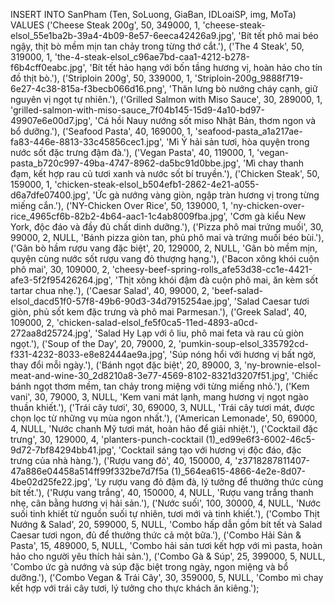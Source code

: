 INSERT INTO SanPham (Ten, SoLuong, GiaBan, IDLoaiSP, img, MoTa)
VALUES
('Cheese Steak 200g', 50, 349000, 1, 'cheese-steak-elsol_55e1ba2b-39a4-4b09-8e57-6eeca42426a9.jpg', 'Bít tết phô mai béo ngậy, thịt bò mềm mịn tan chảy trong từng thớ cắt.'),
('The 4 Steak', 50, 319000, 1, 'the-4-steak-elsol_c96ae7bd-caa1-4212-b278-f6b4cff0eabc.jpg', 'Bít tết hảo hạng với bốn tầng hương vị, hoàn hảo cho tín đồ thịt bò.'),
('Striploin 200g', 50, 339000, 1, 'Striploin-200g_9888f719-6e27-4c38-815a-f3becb066d16.png', 'Thăn lưng bò nướng cháy cạnh, giữ nguyên vị ngọt tự nhiên.'),
('Grilled Salmon with Miso Sauce', 30, 289000, 1, 'grilled-salmon-with-miso-sauce_7f04b145-15d9-4a10-bd97-49907e6e00d7.jpg', 'Cá hồi Nauy nướng sốt miso Nhật Bản, thơm ngon và bổ dưỡng.'),
('Seafood Pasta', 40, 169000, 1, 'seafood-pasta_a1a217ae-fa83-446e-8813-33c45856cec1.jpg', 'Mì Ý hải sản tươi, hòa quyện trong nước sốt đặc trưng đậm đà.'),
('Vegan Pasta', 40, 119000, 1, 'vegan-pasta_b720c997-49ba-4747-8962-da5bc91d0bbe.jpg', 'Mì chay thanh đạm, kết hợp rau củ tươi xanh và nước sốt bí truyền.'),
('Chicken Steak', 50, 159000, 1, 'chicken-steak-elsol_b504efb1-2862-4e21-a055-d6a7dfe07400.jpg', 'Ức gà nướng vàng giòn, ngập tràn hương vị trong từng miếng cắn.'),
('NY-Chicken Over Rice', 50, 139000, 1, 'ny-chicken-over-rice_4965cf6b-82b2-4b64-aac1-1c4ab8009fba.jpg', 'Cơm gà kiểu New York, độc đáo và đầy đủ chất dinh dưỡng.'),
('Pizza phô mai trứng muối', 30, 99000, 2, NULL, 'Bánh pizza giòn tan, phủ phô mai và trứng muối béo bùi.'),
('Gân bò hầm rượu vang đặc biệt', 20, 129000, 2, NULL, 'Gân bò mềm mịn, quyện cùng nước sốt rượu vang đỏ thượng hạng.'),
('Bacon xông khói cuộn phô mai', 30, 109000, 2, 'cheesy-beef-spring-rolls_afe53d38-cc1e-4421-afe3-5f2f95426264.jpg', 'Thịt xông khói đậm đà cuộn phô mai, ăn kèm sốt tartar chua nhẹ.'),
('Caesar Salad', 40, 99000, 2, 'beef-salad-elsol_dacd51f0-57f8-49b6-90d3-34d7915254ae.jpg', 'Salad Caesar tươi giòn, phủ sốt kem đặc trưng và phô mai Parmesan.'),
('Greek Salad', 40, 109000, 2, 'chicken-salad-elsol_fe5f0ca5-11ed-4893-a0cd-272aa8d25724.jpg', 'Salad Hy Lạp với ô liu, phô mai feta và rau củ giòn ngọt.'),
('Soup of the Day', 20, 79000, 2, 'pumkin-soup-elsol_335792cd-f331-4232-8033-e8e82444ae9a.jpg', 'Súp nóng hổi với hương vị bất ngờ, thay đổi mỗi ngày.'),
('Bánh ngọt đặc biệt', 20, 89000, 3, 'ny-brownie-elsol-meat-and-wine-30_2d8210a8-3e77-4569-8102-8321d3207f51.jpg', 'Chiếc bánh ngọt thơm mềm, tan chảy trong miệng với từng miếng nhỏ.'),
('Kem vani', 30, 79000, 3, NULL, 'Kem vani mát lạnh, mang hương vị ngọt ngào thuần khiết.'),
('Trái cây tươi', 30, 69000, 3, NULL, 'Trái cây tươi mát, được chọn lọc từ những vụ mùa ngon nhất.'),
('American Lemonade', 50, 69000, 4, NULL, 'Nước chanh Mỹ tươi mát, hoàn hảo để giải nhiệt.'),
('Cocktail đặc trưng', 30, 129000, 4, 'planters-punch-cocktail (1)_ed99e6f3-6002-46c5-9d72-7bf84294bb41.jpg', 'Cocktail sáng tạo với hương vị độc đáo, đặc trưng của nhà hàng.'),
('Rượu vang đỏ', 40, 150000, 4, 'z3718287811407-47a886e04458a514ff99f332be7d7f5a (1)_564ea615-4866-4e2e-8d07-4be02d25fe22.jpg', 'Ly rượu vang đỏ đậm đà, lý tưởng để thưởng thức cùng bít tết.'),
('Rượu vang trắng', 40, 150000, 4, NULL, 'Rượu vang trắng thanh nhẹ, cân bằng hương vị hải sản.'),
('Nước suối', 100, 30000, 4, NULL, 'Nước suối tinh khiết từ nguồn suối tự nhiên, tươi mới và tinh khiết.'),
('Combo Thịt Nướng & Salad', 20, 599000, 5, NULL, 'Combo hấp dẫn gồm bít tết và Salad Caesar tươi ngon, đủ để thưởng thức cả một bữa.'),
('Combo Hải Sản & Pasta', 15, 489000, 5, NULL, 'Combo hải sản tươi kết hợp với mì pasta, hoàn hảo cho người yêu thích hải sản.'),
('Combo Gà & Súp', 25, 399000, 5, NULL, 'Combo ức gà nướng và súp đặc biệt trong ngày, ngon miệng và bổ dưỡng.'),
('Combo Vegan & Trái Cây', 30, 359000, 5, NULL, 'Combo mì chay kết hợp với trái cây tươi, lý tưởng cho thực khách ăn kiêng.');
